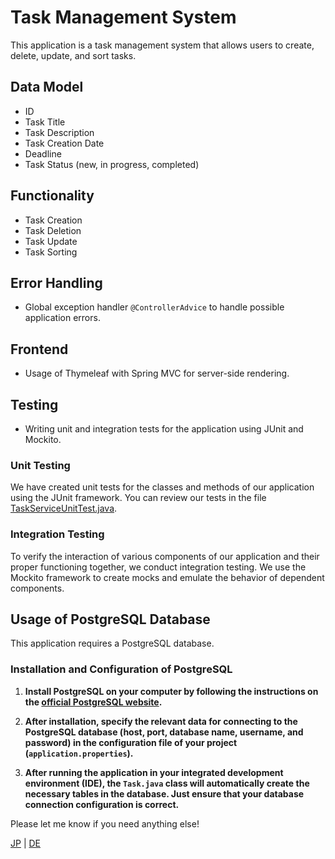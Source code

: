 # Task Management System

This application is a task management system that allows users to create, delete, update, and sort tasks.

## Data Model
- ID
- Task Title
- Task Description
- Task Creation Date
- Deadline
- Task Status (new, in progress, completed)

## Functionality
- Task Creation
- Task Deletion
- Task Update
- Task Sorting

## Error Handling
- Global exception handler `@ControllerAdvice` to handle possible application errors.

## Frontend
- Usage of Thymeleaf with Spring MVC for server-side rendering.

## Testing
- Writing unit and integration tests for the application using JUnit and Mockito.

### Unit Testing

We have created unit tests for the classes and methods of our application using the JUnit framework. You can review our tests in the file [TaskServiceUnitTest.java](to-do-list/src/main/java/com/example/todolist/Service/TaskServiceUnitTest).

### Integration Testing

To verify the interaction of various components of our application and their proper functioning together, we conduct integration testing. We use the Mockito framework to create mocks and emulate the behavior of dependent components.

## Usage of PostgreSQL Database

This application requires a PostgreSQL database.

### Installation and Configuration of PostgreSQL

1. **Install PostgreSQL on your computer by following the instructions on the [official PostgreSQL website](https://www.postgresql.org/download/).**

2. **After installation, specify the relevant data for connecting to the PostgreSQL database (host, port, database name, username, and password) in the configuration file of your project (`application.properties`).**

3. **After running the application in your integrated development environment (IDE), the `Task.java` class will automatically create the necessary tables in the database. Just ensure that your database connection configuration is correct.**

Please let me know if you need anything else!

[JP](README_JP.MD) | [DE](README_DE.MD)